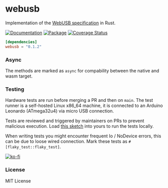 # webusb

Implementation of the [WebUSB specification](https://wicg.github.io/webusb/) in
Rust.

[![Documentation](https://docs.rs/webusb/badge.svg)](https://docs.rs/webusb)
[![Package](https://img.shields.io/crates/v/webusb.svg)](https://crates.io/crates/webusb)
[![Coverage Status](https://coveralls.io/repos/github/littledivy/webusb/badge.svg)](https://coveralls.io/github/littledivy/webusb)

```toml
[dependencies]
webusb = "0.1.2"
```

### Async

The methods are marked as `async` for compability between the native and wasm target.

### Testing

Hardware tests are run before merging a PR and then on `main`. The test runner is a self-hosted Linux x86_64 machine, it is connected to an Arduino Leonardo (ATmega32u4) via micro USB connection.

Tests are reviewed and triggered by maintainers on PRs to prevent malicious execution. Load [this sketch](https://github.com/webusb/arduino/blob/gh-pages/demos/console/sketch/sketch.ino) into yours to run the tests locally.

When writing tests you might encounter frequent Io / NoDevice errors, this can be due to loose wired connection. Mark these tests as `#[flaky_test::flaky_test]`.

[![ko-fi](https://ko-fi.com/img/githubbutton_sm.svg)](https://ko-fi.com/X8X4Y6IZ)

### License

MIT License
